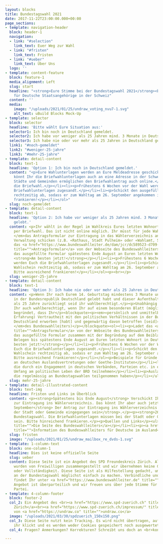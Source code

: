 ```yaml
---
layout: blocks
title: Bundestagswahl 2021
date: 2017-11-22T23:00:00.000+00:00
page_sections:
- template: navigation-header
  block: header-1
  navigation:
  - link: "#selection"
    link_text: Euer Weg zur Wahl
  - link: "#fristen"
    link_text: Fristen
  - link: "#ueber"
    link_text: Über Uns
  logo: ''
- template: content-feature
  block: feature-1
  media_alignment: Left
  slug: start
  headline: "<strong>Eure Stimme bei der Bundestagswahl 2021</strong><br>Informationen
    für Deutsche Staatsangehörige in der Schweiz"
  content: ''
  media:
    image: "/uploads/2021/01/25/undraw_voting_nvu7-1.svg"
    alt_text: uBuild Blocks Mock-Up
- template: selector
  block: selector
  headline: 'Bitte wählt Eure Situation aus:'
  selector1: Ich bin noch in Deutschland gemeldet.
  selector2: Ich habe vor weniger als 25 Jahren mind. 3 Monate in Deutschland gelebt.
  selector3: Ich habe nie oder vor mehr als 25 Jahren in Deutschland gelebt.
  link1: "#noch-gemeldet"
  link2: "#weniger-25-jahre"
  link3: "#mehr-25-jahre"
- template: detail-content
  block: text-1
  headline: 'Option 1: Ich bin noch in Deutschland gemeldet.'
  content: "<p>Eure Wahlunterlagen werden an Eure Meldeadresse geschickt. Mit diesen
    könnt Ihr die Briefwahlunterlagen auch an eine Adresse in der Schweiz beantragen.</p><p><strong>Viele
    Städte und Gemeinden ermöglichen den Briefwahlantrag auch online.</strong></p><ol><li><p>Beantragt
    die Briefwahl.</p></li><li><p>Frühestens 6 Wochen vor der Wahl werden Euch die
    Briefwahlunterlagen zugesandt.</p></li><li><p>Schickt den ausgefüllten Wahlschein
    rechtzeitig ab, sodass er zum Wahltag am 26. September angekommen ist. Bitte ausreichend
    frankieren!</p></li></ol>"
  slug: noch-gemeldet
- template: detail-content
  block: text-1
  headline: 'Option 2: Ich habe vor weniger als 25 Jahren mind. 3 Monate in Deutschland
    gelebt.'
  content: <p>Ihr wählt in der Regel im Wahlkreis Eures letzten Wohnorts in Deutschland
    per Briefwahl. Das ist nicht online möglich. Ihr müsst für jede Wahl <strong>rechtzeitig</strong><em>
    </em>das Antragsformular zur Eintragung in das Wählerverzeichnis an die dortige
    Verwaltung schicken (z.B. «Rathaus, Stadt Pulheim» oder «Wahlamt, Stadt Stuttgart»):</p><ol><li><p>Ladet
    das <a href="https://www.bundeswahlleiter.de/dam/jcr/dc589523-d709-4c43-adbc-9342dda468ad/bwo_anlage-2_ausfuellbar.pdf"
    title="">Antragsformular</a> von der Webseite des Bundeswahlleiters.</p></li><li><p>Schickt
    das ausgefüllte Formular spätestens Ende August an Euren letzten Wohnort in Deutschland.
    <strong>Am besten jetzt!</strong></p></li><li><p>Frühestens 6 Wochen vor der Wahl
    werden Euch die Briefwahlunterlagen zugesandt.</p></li><li><p>Schickt den ausgefüllten
    Wahlschein rechtzeitig ab, sodass er zum Wahltag am 26. September angekommen ist.
    Bitte ausreichend frankieren!</p></li></ol><p><br></p>
  slug: weniger-25-jahre
- template: detail-content
  block: text-1
  headline: 'Option 3: Ich habe nie oder vor mehr als 25 Jahren in Deutschland gelebt.'
  content: <p>Wenn Ihr nach Eurem 14. Geburtstag mindestens 3 Monate ununterbrochen
    in der Bundesrepublik Deutschland gelebt habt und dieser Aufenthalt nicht länger
    als 25 Jahre zurückliegt seid ihr wahlberechtigt.</p><p>Unabhängig davon seid
    Ihr auch wahlberechtigt, wenn Ihr auf einem besonderen Blatt (möglichst mit Belegen)
    begründet, dass Ihr</p><blockquote><p><em>«persönlich und unmittelbar (aus eigener
    Erfahrung) Vertrautheit mit den politischen Verhältnissen in der Bundesrepublik
    Deutschland erworben [habt] und gegenwärtig davon betroffen [seid]» <br></em>(Merkblatt<em>
    </em>des Bundeswahlleiters)</p></blockquote><ol><li><p>Ladet das <a href="https://www.bundeswahlleiter.de/dam/jcr/dc589523-d709-4c43-adbc-9342dda468ad/bwo_anlage-2_ausfuellbar.pdf"
    title="">Antragsformular</a> von der Webseite des Bundeswahlleiters.</p></li><li><p>Schickt
    das ausgefüllte Formular zusammen mit der Begründung auf dem Beiblatt und allen
    Belegen bis spätestens Ende August an Euren letzten Wohnort in Deutschland. <strong>Am
    besten jetzt!</strong></p></li><li><p>Frühestens 6 Wochen vor der Wahl werden
    Euch die Briefwahlunterlagen zugesandt.</p></li><li><p>Schickt den ausgefüllten
    Wahlschein rechtzeitig ab, sodass er zum Wahltag am 26. September angekommen ist.
    Bitte ausreichend frankieren!</p></li></ol><p>Beispiele für Gründe zur Wahlteilnahme:</p><ul><li><p>Ortskräfte
    an deutschen Auslandsvertretungen oder Goethe-Instituten</p></li><li><p>Grenzpendler*innen</p></li><li><p>Auslandsdeutsche,
    die durch ein Engagement in deutschen Verbänden, Parteien etc. in erheblichem
    Umfang am politischen Leben der BRD teilnehmen</p></li><li><p>Auslandsdeutsche,
    die regelmässig an Bundestagswahlen teilgenommen haben</p></li></ul>
  slug: mehr-25-jahre
- template: detail-illustrated-content
  block: text-img
  headline: Fristen und Links im Überblick
  content: <p><strong>Spätestens bis Ende August</strong> Verschickt Ihr den Antrag
    zur Eintragung ins Wählerverzeichnis. Das könnt Ihr aber auch jetzt schon machen!</p><p><strong>5.
    September</strong> Der Antrag zur Eintragung ins Wählerverzeichnis muss <strong>bei
    der Stadt oder Gemeinde eingegangen sein</strong>.</p><p><strong>26. September</strong>
    Bundestagswahl. Die Briefwahlunterlagen müssen bei der Stadt oder Gemeinde angekommen
    sein. Bitte hinreichend frankieren.</p><p>Quellen und Links</p><ul><li><p><a href="https://bundeswahlleiter.de"
    title="">Die Seite des Bundeswahlleiters</a></p></li><li><p><a href="https://bundeswahlleiter.de/bundestagswahlen/2021/informationen-waehler/deutsche-im-ausland.html"
    title="">Information des Bundeswahlleiters für Deutsche im Ausland</a></p></li></ul>
  slug: fristen
  image: "/uploads/2021/01/25/undraw_mailbox_re_dvds-1.svg"
- template: 1-column-text
  block: one-column-1
  headline: Dies ist keine offizielle Seite
  slug: ueber
  content: Diese Seite ist ein Angebot des SPD Freundeskreis Zürich. Alle Informationen
    wurden von Freiwilligen zusammengestellt und wir übernehmen keine Gewähr für Korrektheit
    oder Vollständigkeit. Diese Seite ist als Hilfestellung gedacht, um die Teilnahme
    an der Bundestagswahl möglichst einfach zu machen. Verbindliche und präzise Informationen
    findet Ihr unter <a href="https://www.bundeswahlleiter.de" title="">www.bundeswahlleiter.de</a>.<br>Das
    Angebot ist überparteilich und wir freuen uns über jede Stimme für eine demokratische
    Partei.
- template: 4-column-footer
  block: footer-2
  col_2: Ein Angebot des <br><a href="https://www.spd-zuerich.ch" title="">SPD Freundeskreis
    Zürich</a><br><a href="https://www.spd-zuerich.ch/impressum/" title="">Impressum</a><br><br>Grafiken
    von <a href="https://undraw.co" title="">undraw.co</a>
  image: "/uploads/2021/03/30/spdzuerich_150x150.png"
  col_3: Diese Seite nutzt kein Tracking. Es wird nicht übertragen, auf welche Optionen
    ihr klickt und es werden weder Cookies gespeichert noch ausgewertet.
  col_4: Fragen? Anmerkungen? Korrekturen? Schreibt uns doch an <br>kontakt (at) spd-zuerich.ch

---
```

